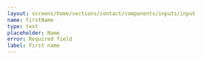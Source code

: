 ```yaml
---
layout: screens/home/sections/contact/components/inputs/input
name: firstName
type: text
placeholder: Name
error: Required field
label: First name
---
```

